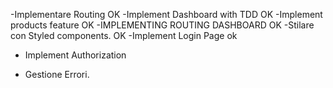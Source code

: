 -Implementare Routing OK
-Implement Dashboard with TDD OK
-Implement products feature OK
-IMPLEMENTING ROUTING DASHBOARD OK
-Stilare con Styled components. OK
-Implement Login Page ok

- Implement Authorization

- Gestione Errori.
